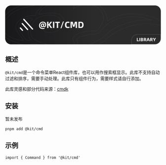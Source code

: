 <p align="center">
  <img src="./.github/banner.png" alt="@kit/cmd"/>
</p>

## 概述

`@kit/cmd`是一个命令菜单React组件库，也可以用作搜索框显示。此库不支持自动过滤和排序，需要手动处理。此库只有组件行为，需要样式请自行添加。

此库灵感和部分代码来源：[cmdk](https://github.com/pacocoursey/cmdk)

## 安装

暂未发布

```bash
pnpm add @kit/cmd
```

## 示例

```tsx
import { Command } from '@kit/cmd'

```
